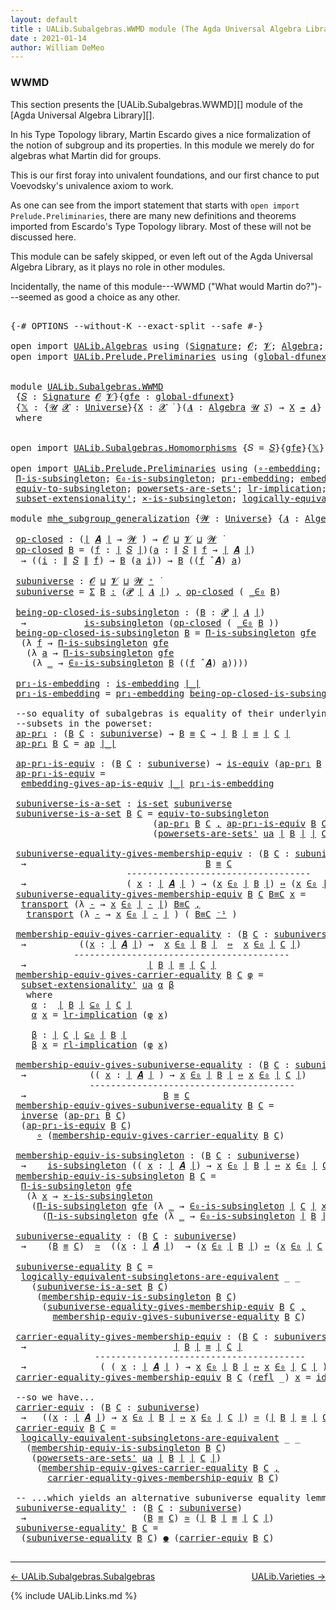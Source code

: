 ```yaml
---
layout: default
title : UALib.Subalgebras.WWMD module (The Agda Universal Algebra Library)
date : 2021-01-14
author: William DeMeo
---
```


### <a id="wwmd">WWMD</a>

This section presents the [UALib.Subalgebras.WWMD][] module of the [Agda Universal Algebra Library][].

In his Type Topology library, Martin Escardo gives a nice formalization of the notion of subgroup and its properties.  In this module we merely do for algebras what Martin did for groups.


This is our first foray into univalent foundations, and our first chance to put Voevodsky's univalence axiom to work.

As one can see from the import statement that starts with `open import Prelude.Preliminaries`, there are many new definitions and theorems imported from Escardo's Type Topology library.  Most of these will not be discussed here.

This module can be safely skipped, or even left out of the Agda Universal Algebra Library, as it plays no role in other modules.

Incidentally, the name of this module---WWMD ("What would Martin do?")---seemed as good a choice as any other.

<pre class="Agda">

<a id="1067" class="Symbol">{-#</a> <a id="1071" class="Keyword">OPTIONS</a> <a id="1079" class="Pragma">--without-K</a> <a id="1091" class="Pragma">--exact-split</a> <a id="1105" class="Pragma">--safe</a> <a id="1112" class="Symbol">#-}</a>

<a id="1117" class="Keyword">open</a> <a id="1122" class="Keyword">import</a> <a id="1129" href="UALib.Algebras.html" class="Module">UALib.Algebras</a> <a id="1144" class="Keyword">using</a> <a id="1150" class="Symbol">(</a><a id="1151" href="UALib.Algebras.Signatures.html#1452" class="Function">Signature</a><a id="1160" class="Symbol">;</a> <a id="1162" href="universes.html#613" class="Generalizable">𝓞</a><a id="1163" class="Symbol">;</a> <a id="1165" href="universes.html#617" class="Generalizable">𝓥</a><a id="1166" class="Symbol">;</a> <a id="1168" href="UALib.Algebras.Algebras.html#811" class="Function">Algebra</a><a id="1175" class="Symbol">;</a> <a id="1177" href="UALib.Algebras.Algebras.html#3925" class="Function Operator">_↠_</a><a id="1180" class="Symbol">)</a>
<a id="1182" class="Keyword">open</a> <a id="1187" class="Keyword">import</a> <a id="1194" href="UALib.Prelude.Preliminaries.html" class="Module">UALib.Prelude.Preliminaries</a> <a id="1222" class="Keyword">using</a> <a id="1228" class="Symbol">(</a><a id="1229" href="MGS-Subsingleton-Theorems.html#3468" class="Function">global-dfunext</a><a id="1243" class="Symbol">;</a> <a id="1245" href="universes.html#551" class="Postulate">Universe</a><a id="1253" class="Symbol">;</a> <a id="1255" href="universes.html#758" class="Function Operator">_̇</a><a id="1257" class="Symbol">)</a>


<a id="1261" class="Keyword">module</a> <a id="1268" href="UALib.Subalgebras.WWMD.html" class="Module">UALib.Subalgebras.WWMD</a>
 <a id="1292" class="Symbol">{</a><a id="1293" href="UALib.Subalgebras.WWMD.html#1293" class="Bound">𝑆</a> <a id="1295" class="Symbol">:</a> <a id="1297" href="UALib.Algebras.Signatures.html#1452" class="Function">Signature</a> <a id="1307" href="universes.html#613" class="Generalizable">𝓞</a> <a id="1309" href="universes.html#617" class="Generalizable">𝓥</a><a id="1310" class="Symbol">}{</a><a id="1312" href="UALib.Subalgebras.WWMD.html#1312" class="Bound">gfe</a> <a id="1316" class="Symbol">:</a> <a id="1318" href="MGS-Subsingleton-Theorems.html#3468" class="Function">global-dfunext</a><a id="1332" class="Symbol">}</a>
 <a id="1335" class="Symbol">{</a><a id="1336" href="UALib.Subalgebras.WWMD.html#1336" class="Bound">𝕏</a> <a id="1338" class="Symbol">:</a> <a id="1340" class="Symbol">{</a><a id="1341" href="UALib.Subalgebras.WWMD.html#1341" class="Bound">𝓤</a> <a id="1343" href="UALib.Subalgebras.WWMD.html#1343" class="Bound">𝓧</a> <a id="1345" class="Symbol">:</a> <a id="1347" href="universes.html#551" class="Postulate">Universe</a><a id="1355" class="Symbol">}{</a><a id="1357" href="UALib.Subalgebras.WWMD.html#1357" class="Bound">X</a> <a id="1359" class="Symbol">:</a> <a id="1361" href="UALib.Subalgebras.WWMD.html#1343" class="Bound">𝓧</a> <a id="1363" href="universes.html#758" class="Function Operator">̇</a> <a id="1365" class="Symbol">}(</a><a id="1367" href="UALib.Subalgebras.WWMD.html#1367" class="Bound">𝑨</a> <a id="1369" class="Symbol">:</a> <a id="1371" href="UALib.Algebras.Algebras.html#811" class="Function">Algebra</a> <a id="1379" href="UALib.Subalgebras.WWMD.html#1341" class="Bound">𝓤</a> <a id="1381" href="UALib.Subalgebras.WWMD.html#1293" class="Bound">𝑆</a><a id="1382" class="Symbol">)</a> <a id="1384" class="Symbol">→</a> <a id="1386" href="UALib.Subalgebras.WWMD.html#1357" class="Bound">X</a> <a id="1388" href="UALib.Algebras.Algebras.html#3925" class="Function Operator">↠</a> <a id="1390" href="UALib.Subalgebras.WWMD.html#1367" class="Bound">𝑨</a><a id="1391" class="Symbol">}</a>
 <a id="1394" class="Keyword">where</a>


<a id="1402" class="Keyword">open</a> <a id="1407" class="Keyword">import</a> <a id="1414" href="UALib.Subalgebras.Homomorphisms.html" class="Module">UALib.Subalgebras.Homomorphisms</a> <a id="1446" class="Symbol">{</a><a id="1447" class="Argument">𝑆</a> <a id="1449" class="Symbol">=</a> <a id="1451" href="UALib.Subalgebras.WWMD.html#1293" class="Bound">𝑆</a><a id="1452" class="Symbol">}{</a><a id="1454" href="UALib.Subalgebras.WWMD.html#1312" class="Bound">gfe</a><a id="1457" class="Symbol">}{</a><a id="1459" href="UALib.Subalgebras.WWMD.html#1336" class="Bound">𝕏</a><a id="1460" class="Symbol">}</a> <a id="1462" class="Keyword">public</a>

<a id="1470" class="Keyword">open</a> <a id="1475" class="Keyword">import</a> <a id="1482" href="UALib.Prelude.Preliminaries.html" class="Module">UALib.Prelude.Preliminaries</a> <a id="1510" class="Keyword">using</a> <a id="1516" class="Symbol">(</a><a id="1517" href="MGS-Embeddings.html#1742" class="Function">∘-embedding</a><a id="1528" class="Symbol">;</a> <a id="1530" href="MGS-Embeddings.html#1623" class="Function">id-is-embedding</a><a id="1545" class="Symbol">;</a> <a id="1547" href="MGS-Subsingleton-Theorems.html#2964" class="Function">Univalence</a><a id="1557" class="Symbol">;</a>
 <a id="1560" href="MGS-Subsingleton-Theorems.html#393" class="Function">Π-is-subsingleton</a><a id="1577" class="Symbol">;</a> <a id="1579" href="UALib.Prelude.Preliminaries.html#6412" class="Function">∈₀-is-subsingleton</a><a id="1597" class="Symbol">;</a> <a id="1599" href="MGS-Embeddings.html#1089" class="Function">pr₁-embedding</a><a id="1612" class="Symbol">;</a> <a id="1614" href="MGS-Embeddings.html#3808" class="Function">embedding-gives-ap-is-equiv</a><a id="1641" class="Symbol">;</a> <a id="1643" href="MGS-Equivalences.html#6164" class="Function Operator">_●_</a><a id="1646" class="Symbol">;</a> <a id="1648" href="MGS-Equivalences.html#5035" class="Function Operator">_≃_</a><a id="1651" class="Symbol">;</a>
 <a id="1654" href="MGS-Solved-Exercises.html#1652" class="Function">equiv-to-subsingleton</a><a id="1675" class="Symbol">;</a> <a id="1677" href="MGS-Powerset.html#4586" class="Function">powersets-are-sets&#39;</a><a id="1696" class="Symbol">;</a> <a id="1698" href="MGS-MLTT.html#7133" class="Function">lr-implication</a><a id="1712" class="Symbol">;</a> <a id="1714" href="MGS-MLTT.html#7214" class="Function">rl-implication</a><a id="1728" class="Symbol">;</a> <a id="1730" href="MGS-Equivalences.html#979" class="Function">inverse</a><a id="1737" class="Symbol">;</a>
 <a id="1740" href="MGS-Powerset.html#6079" class="Function">subset-extensionality&#39;</a><a id="1762" class="Symbol">;</a> <a id="1764" href="MGS-Solved-Exercises.html#6381" class="Function">×-is-subsingleton</a><a id="1781" class="Symbol">;</a> <a id="1783" href="MGS-Solved-Exercises.html#5136" class="Function">logically-equivalent-subsingletons-are-equivalent</a><a id="1832" class="Symbol">)</a>

<a id="1835" class="Keyword">module</a> <a id="mhe_subgroup_generalization"></a><a id="1842" href="UALib.Subalgebras.WWMD.html#1842" class="Module Operator">mhe_subgroup_generalization</a> <a id="1870" class="Symbol">{</a><a id="1871" href="UALib.Subalgebras.WWMD.html#1871" class="Bound">𝓦</a> <a id="1873" class="Symbol">:</a> <a id="1875" href="universes.html#551" class="Postulate">Universe</a><a id="1883" class="Symbol">}</a> <a id="1885" class="Symbol">{</a><a id="1886" href="UALib.Subalgebras.WWMD.html#1886" class="Bound">𝑨</a> <a id="1888" class="Symbol">:</a> <a id="1890" href="UALib.Algebras.Algebras.html#811" class="Function">Algebra</a> <a id="1898" href="UALib.Subalgebras.WWMD.html#1871" class="Bound">𝓦</a> <a id="1900" href="UALib.Subalgebras.WWMD.html#1293" class="Bound">𝑆</a><a id="1901" class="Symbol">}</a> <a id="1903" class="Symbol">(</a><a id="1904" href="UALib.Subalgebras.WWMD.html#1904" class="Bound">ua</a> <a id="1907" class="Symbol">:</a> <a id="1909" href="MGS-Subsingleton-Theorems.html#2964" class="Function">Univalence</a><a id="1919" class="Symbol">)</a> <a id="1921" class="Keyword">where</a>

 <a id="mhe_subgroup_generalization.op-closed"></a><a id="1929" href="UALib.Subalgebras.WWMD.html#1929" class="Function">op-closed</a> <a id="1939" class="Symbol">:</a> <a id="1941" class="Symbol">(</a><a id="1942" href="UALib.Prelude.Preliminaries.html#10371" class="Function Operator">∣</a> <a id="1944" href="UALib.Subalgebras.WWMD.html#1886" class="Bound">𝑨</a> <a id="1946" href="UALib.Prelude.Preliminaries.html#10371" class="Function Operator">∣</a> <a id="1948" class="Symbol">→</a> <a id="1950" href="UALib.Subalgebras.WWMD.html#1871" class="Bound">𝓦</a> <a id="1952" href="universes.html#758" class="Function Operator">̇</a><a id="1953" class="Symbol">)</a> <a id="1955" class="Symbol">→</a> <a id="1957" href="UALib.Subalgebras.WWMD.html#1307" class="Bound">𝓞</a> <a id="1959" href="Agda.Primitive.html#636" class="Function Operator">⊔</a> <a id="1961" href="UALib.Subalgebras.WWMD.html#1309" class="Bound">𝓥</a> <a id="1963" href="Agda.Primitive.html#636" class="Function Operator">⊔</a> <a id="1965" href="UALib.Subalgebras.WWMD.html#1871" class="Bound">𝓦</a> <a id="1967" href="universes.html#758" class="Function Operator">̇</a>
 <a id="1970" href="UALib.Subalgebras.WWMD.html#1929" class="Function">op-closed</a> <a id="1980" href="UALib.Subalgebras.WWMD.html#1980" class="Bound">B</a> <a id="1982" class="Symbol">=</a> <a id="1984" class="Symbol">(</a><a id="1985" href="UALib.Subalgebras.WWMD.html#1985" class="Bound">f</a> <a id="1987" class="Symbol">:</a> <a id="1989" href="UALib.Prelude.Preliminaries.html#10371" class="Function Operator">∣</a> <a id="1991" href="UALib.Subalgebras.WWMD.html#1293" class="Bound">𝑆</a> <a id="1993" href="UALib.Prelude.Preliminaries.html#10371" class="Function Operator">∣</a><a id="1994" class="Symbol">)(</a><a id="1996" href="UALib.Subalgebras.WWMD.html#1996" class="Bound">a</a> <a id="1998" class="Symbol">:</a> <a id="2000" href="UALib.Prelude.Preliminaries.html#10452" class="Function Operator">∥</a> <a id="2002" href="UALib.Subalgebras.WWMD.html#1293" class="Bound">𝑆</a> <a id="2004" href="UALib.Prelude.Preliminaries.html#10452" class="Function Operator">∥</a> <a id="2006" href="UALib.Subalgebras.WWMD.html#1985" class="Bound">f</a> <a id="2008" class="Symbol">→</a> <a id="2010" href="UALib.Prelude.Preliminaries.html#10371" class="Function Operator">∣</a> <a id="2012" href="UALib.Subalgebras.WWMD.html#1886" class="Bound">𝑨</a> <a id="2014" href="UALib.Prelude.Preliminaries.html#10371" class="Function Operator">∣</a><a id="2015" class="Symbol">)</a>
  <a id="2019" class="Symbol">→</a> <a id="2021" class="Symbol">((</a><a id="2023" href="UALib.Subalgebras.WWMD.html#2023" class="Bound">i</a> <a id="2025" class="Symbol">:</a> <a id="2027" href="UALib.Prelude.Preliminaries.html#10452" class="Function Operator">∥</a> <a id="2029" href="UALib.Subalgebras.WWMD.html#1293" class="Bound">𝑆</a> <a id="2031" href="UALib.Prelude.Preliminaries.html#10452" class="Function Operator">∥</a> <a id="2033" href="UALib.Subalgebras.WWMD.html#1985" class="Bound">f</a><a id="2034" class="Symbol">)</a> <a id="2036" class="Symbol">→</a> <a id="2038" href="UALib.Subalgebras.WWMD.html#1980" class="Bound">B</a> <a id="2040" class="Symbol">(</a><a id="2041" href="UALib.Subalgebras.WWMD.html#1996" class="Bound">a</a> <a id="2043" href="UALib.Subalgebras.WWMD.html#2023" class="Bound">i</a><a id="2044" class="Symbol">))</a> <a id="2047" class="Symbol">→</a> <a id="2049" href="UALib.Subalgebras.WWMD.html#1980" class="Bound">B</a> <a id="2051" class="Symbol">((</a><a id="2053" href="UALib.Subalgebras.WWMD.html#1985" class="Bound">f</a> <a id="2055" href="UALib.Algebras.Algebras.html#3426" class="Function Operator">̂</a> <a id="2057" href="UALib.Subalgebras.WWMD.html#1886" class="Bound">𝑨</a><a id="2058" class="Symbol">)</a> <a id="2060" href="UALib.Subalgebras.WWMD.html#1996" class="Bound">a</a><a id="2061" class="Symbol">)</a>

 <a id="mhe_subgroup_generalization.subuniverse"></a><a id="2065" href="UALib.Subalgebras.WWMD.html#2065" class="Function">subuniverse</a> <a id="2077" class="Symbol">:</a> <a id="2079" href="UALib.Subalgebras.WWMD.html#1307" class="Bound">𝓞</a> <a id="2081" href="Agda.Primitive.html#636" class="Function Operator">⊔</a> <a id="2083" href="UALib.Subalgebras.WWMD.html#1309" class="Bound">𝓥</a> <a id="2085" href="Agda.Primitive.html#636" class="Function Operator">⊔</a> <a id="2087" href="UALib.Subalgebras.WWMD.html#1871" class="Bound">𝓦</a> <a id="2089" href="universes.html#527" class="Function Operator">⁺</a> <a id="2091" href="universes.html#758" class="Function Operator">̇</a>
 <a id="2094" href="UALib.Subalgebras.WWMD.html#2065" class="Function">subuniverse</a> <a id="2106" class="Symbol">=</a> <a id="2108" href="MGS-MLTT.html#3074" class="Function">Σ</a> <a id="2110" href="UALib.Subalgebras.WWMD.html#2110" class="Bound">B</a> <a id="2112" href="MGS-MLTT.html#3074" class="Function">꞉</a> <a id="2114" class="Symbol">(</a><a id="2115" href="MGS-Powerset.html#4551" class="Function">𝓟</a> <a id="2117" href="UALib.Prelude.Preliminaries.html#10371" class="Function Operator">∣</a> <a id="2119" href="UALib.Subalgebras.WWMD.html#1886" class="Bound">𝑨</a> <a id="2121" href="UALib.Prelude.Preliminaries.html#10371" class="Function Operator">∣</a><a id="2122" class="Symbol">)</a> <a id="2124" href="MGS-MLTT.html#3074" class="Function">,</a> <a id="2126" href="UALib.Subalgebras.WWMD.html#1929" class="Function">op-closed</a> <a id="2136" class="Symbol">(</a> <a id="2138" href="UALib.Prelude.Preliminaries.html#6372" class="Function Operator">_∈₀</a> <a id="2142" href="UALib.Subalgebras.WWMD.html#2110" class="Bound">B</a><a id="2143" class="Symbol">)</a>

 <a id="mhe_subgroup_generalization.being-op-closed-is-subsingleton"></a><a id="2147" href="UALib.Subalgebras.WWMD.html#2147" class="Function">being-op-closed-is-subsingleton</a> <a id="2179" class="Symbol">:</a> <a id="2181" class="Symbol">(</a><a id="2182" href="UALib.Subalgebras.WWMD.html#2182" class="Bound">B</a> <a id="2184" class="Symbol">:</a> <a id="2186" href="MGS-Powerset.html#4551" class="Function">𝓟</a> <a id="2188" href="UALib.Prelude.Preliminaries.html#10371" class="Function Operator">∣</a> <a id="2190" href="UALib.Subalgebras.WWMD.html#1886" class="Bound">𝑨</a> <a id="2192" href="UALib.Prelude.Preliminaries.html#10371" class="Function Operator">∣</a><a id="2193" class="Symbol">)</a>
  <a id="2197" class="Symbol">→</a>           <a id="2209" href="MGS-Basic-UF.html#743" class="Function">is-subsingleton</a> <a id="2225" class="Symbol">(</a><a id="2226" href="UALib.Subalgebras.WWMD.html#1929" class="Function">op-closed</a> <a id="2236" class="Symbol">(</a> <a id="2238" href="UALib.Prelude.Preliminaries.html#6372" class="Function Operator">_∈₀</a> <a id="2242" href="UALib.Subalgebras.WWMD.html#2182" class="Bound">B</a> <a id="2244" class="Symbol">))</a>
 <a id="2248" href="UALib.Subalgebras.WWMD.html#2147" class="Function">being-op-closed-is-subsingleton</a> <a id="2280" href="UALib.Subalgebras.WWMD.html#2280" class="Bound">B</a> <a id="2282" class="Symbol">=</a> <a id="2284" href="MGS-Subsingleton-Theorems.html#393" class="Function">Π-is-subsingleton</a> <a id="2302" href="UALib.Subalgebras.WWMD.html#1312" class="Bound">gfe</a>
  <a id="2308" class="Symbol">(λ</a> <a id="2311" href="UALib.Subalgebras.WWMD.html#2311" class="Bound">f</a> <a id="2313" class="Symbol">→</a> <a id="2315" href="MGS-Subsingleton-Theorems.html#393" class="Function">Π-is-subsingleton</a> <a id="2333" href="UALib.Subalgebras.WWMD.html#1312" class="Bound">gfe</a>
   <a id="2340" class="Symbol">(λ</a> <a id="2343" href="UALib.Subalgebras.WWMD.html#2343" class="Bound">a</a> <a id="2345" class="Symbol">→</a> <a id="2347" href="MGS-Subsingleton-Theorems.html#393" class="Function">Π-is-subsingleton</a> <a id="2365" href="UALib.Subalgebras.WWMD.html#1312" class="Bound">gfe</a>
    <a id="2373" class="Symbol">(λ</a> <a id="2376" href="UALib.Subalgebras.WWMD.html#2376" class="Bound">_</a> <a id="2378" class="Symbol">→</a> <a id="2380" href="UALib.Prelude.Preliminaries.html#6412" class="Function">∈₀-is-subsingleton</a> <a id="2399" href="UALib.Subalgebras.WWMD.html#2280" class="Bound">B</a> <a id="2401" class="Symbol">((</a><a id="2403" href="UALib.Subalgebras.WWMD.html#2311" class="Bound">f</a> <a id="2405" href="UALib.Algebras.Algebras.html#3426" class="Function Operator">̂</a> <a id="2407" href="UALib.Subalgebras.WWMD.html#1886" class="Bound">𝑨</a><a id="2408" class="Symbol">)</a> <a id="2410" href="UALib.Subalgebras.WWMD.html#2343" class="Bound">a</a><a id="2411" class="Symbol">))))</a>

 <a id="mhe_subgroup_generalization.pr₁-is-embedding"></a><a id="2418" href="UALib.Subalgebras.WWMD.html#2418" class="Function">pr₁-is-embedding</a> <a id="2435" class="Symbol">:</a> <a id="2437" href="MGS-Embeddings.html#384" class="Function">is-embedding</a> <a id="2450" href="UALib.Prelude.Preliminaries.html#10371" class="Function Operator">∣_∣</a>
 <a id="2455" href="UALib.Subalgebras.WWMD.html#2418" class="Function">pr₁-is-embedding</a> <a id="2472" class="Symbol">=</a> <a id="2474" href="MGS-Embeddings.html#1089" class="Function">pr₁-embedding</a> <a id="2488" href="UALib.Subalgebras.WWMD.html#2147" class="Function">being-op-closed-is-subsingleton</a>

 <a id="2522" class="Comment">--so equality of subalgebras is equality of their underlying</a>
 <a id="2584" class="Comment">--subsets in the powerset:</a>
 <a id="mhe_subgroup_generalization.ap-pr₁"></a><a id="2612" href="UALib.Subalgebras.WWMD.html#2612" class="Function">ap-pr₁</a> <a id="2619" class="Symbol">:</a> <a id="2621" class="Symbol">(</a><a id="2622" href="UALib.Subalgebras.WWMD.html#2622" class="Bound">B</a> <a id="2624" href="UALib.Subalgebras.WWMD.html#2624" class="Bound">C</a> <a id="2626" class="Symbol">:</a> <a id="2628" href="UALib.Subalgebras.WWMD.html#2065" class="Function">subuniverse</a><a id="2639" class="Symbol">)</a> <a id="2641" class="Symbol">→</a> <a id="2643" href="UALib.Subalgebras.WWMD.html#2622" class="Bound">B</a> <a id="2645" href="MGS-MLTT.html#4207" class="Datatype Operator">≡</a> <a id="2647" href="UALib.Subalgebras.WWMD.html#2624" class="Bound">C</a> <a id="2649" class="Symbol">→</a> <a id="2651" href="UALib.Prelude.Preliminaries.html#10371" class="Function Operator">∣</a> <a id="2653" href="UALib.Subalgebras.WWMD.html#2622" class="Bound">B</a> <a id="2655" href="UALib.Prelude.Preliminaries.html#10371" class="Function Operator">∣</a> <a id="2657" href="MGS-MLTT.html#4207" class="Datatype Operator">≡</a> <a id="2659" href="UALib.Prelude.Preliminaries.html#10371" class="Function Operator">∣</a> <a id="2661" href="UALib.Subalgebras.WWMD.html#2624" class="Bound">C</a> <a id="2663" href="UALib.Prelude.Preliminaries.html#10371" class="Function Operator">∣</a>
 <a id="2666" href="UALib.Subalgebras.WWMD.html#2612" class="Function">ap-pr₁</a> <a id="2673" href="UALib.Subalgebras.WWMD.html#2673" class="Bound">B</a> <a id="2675" href="UALib.Subalgebras.WWMD.html#2675" class="Bound">C</a> <a id="2677" class="Symbol">=</a> <a id="2679" href="MGS-MLTT.html#6613" class="Function">ap</a> <a id="2682" href="UALib.Prelude.Preliminaries.html#10371" class="Function Operator">∣_∣</a>

 <a id="mhe_subgroup_generalization.ap-pr₁-is-equiv"></a><a id="2688" href="UALib.Subalgebras.WWMD.html#2688" class="Function">ap-pr₁-is-equiv</a> <a id="2704" class="Symbol">:</a> <a id="2706" class="Symbol">(</a><a id="2707" href="UALib.Subalgebras.WWMD.html#2707" class="Bound">B</a> <a id="2709" href="UALib.Subalgebras.WWMD.html#2709" class="Bound">C</a> <a id="2711" class="Symbol">:</a> <a id="2713" href="UALib.Subalgebras.WWMD.html#2065" class="Function">subuniverse</a><a id="2724" class="Symbol">)</a> <a id="2726" class="Symbol">→</a> <a id="2728" href="MGS-Equivalences.html#868" class="Function">is-equiv</a> <a id="2737" class="Symbol">(</a><a id="2738" href="UALib.Subalgebras.WWMD.html#2612" class="Function">ap-pr₁</a> <a id="2745" href="UALib.Subalgebras.WWMD.html#2707" class="Bound">B</a> <a id="2747" href="UALib.Subalgebras.WWMD.html#2709" class="Bound">C</a><a id="2748" class="Symbol">)</a>
 <a id="2751" href="UALib.Subalgebras.WWMD.html#2688" class="Function">ap-pr₁-is-equiv</a> <a id="2767" class="Symbol">=</a>
  <a id="2771" href="MGS-Embeddings.html#3808" class="Function">embedding-gives-ap-is-equiv</a> <a id="2799" href="UALib.Prelude.Preliminaries.html#10371" class="Function Operator">∣_∣</a> <a id="2803" href="UALib.Subalgebras.WWMD.html#2418" class="Function">pr₁-is-embedding</a>

 <a id="mhe_subgroup_generalization.subuniverse-is-a-set"></a><a id="2822" href="UALib.Subalgebras.WWMD.html#2822" class="Function">subuniverse-is-a-set</a> <a id="2843" class="Symbol">:</a> <a id="2845" href="MGS-Basic-UF.html#1929" class="Function">is-set</a> <a id="2852" href="UALib.Subalgebras.WWMD.html#2065" class="Function">subuniverse</a>
 <a id="2865" href="UALib.Subalgebras.WWMD.html#2822" class="Function">subuniverse-is-a-set</a> <a id="2886" href="UALib.Subalgebras.WWMD.html#2886" class="Bound">B</a> <a id="2888" href="UALib.Subalgebras.WWMD.html#2888" class="Bound">C</a> <a id="2890" class="Symbol">=</a> <a id="2892" href="MGS-Solved-Exercises.html#1652" class="Function">equiv-to-subsingleton</a>
                           <a id="2941" class="Symbol">(</a><a id="2942" href="UALib.Subalgebras.WWMD.html#2612" class="Function">ap-pr₁</a> <a id="2949" href="UALib.Subalgebras.WWMD.html#2886" class="Bound">B</a> <a id="2951" href="UALib.Subalgebras.WWMD.html#2888" class="Bound">C</a> <a id="2953" href="MGS-MLTT.html#2929" class="InductiveConstructor Operator">,</a> <a id="2955" href="UALib.Subalgebras.WWMD.html#2688" class="Function">ap-pr₁-is-equiv</a> <a id="2971" href="UALib.Subalgebras.WWMD.html#2886" class="Bound">B</a> <a id="2973" href="UALib.Subalgebras.WWMD.html#2888" class="Bound">C</a><a id="2974" class="Symbol">)</a>
                           <a id="3003" class="Symbol">(</a><a id="3004" href="MGS-Powerset.html#4586" class="Function">powersets-are-sets&#39;</a> <a id="3024" href="UALib.Subalgebras.WWMD.html#1904" class="Bound">ua</a> <a id="3027" href="UALib.Prelude.Preliminaries.html#10371" class="Function Operator">∣</a> <a id="3029" href="UALib.Subalgebras.WWMD.html#2886" class="Bound">B</a> <a id="3031" href="UALib.Prelude.Preliminaries.html#10371" class="Function Operator">∣</a> <a id="3033" href="UALib.Prelude.Preliminaries.html#10371" class="Function Operator">∣</a> <a id="3035" href="UALib.Subalgebras.WWMD.html#2888" class="Bound">C</a> <a id="3037" href="UALib.Prelude.Preliminaries.html#10371" class="Function Operator">∣</a><a id="3038" class="Symbol">)</a>

 <a id="mhe_subgroup_generalization.subuniverse-equality-gives-membership-equiv"></a><a id="3042" href="UALib.Subalgebras.WWMD.html#3042" class="Function">subuniverse-equality-gives-membership-equiv</a> <a id="3086" class="Symbol">:</a> <a id="3088" class="Symbol">(</a><a id="3089" href="UALib.Subalgebras.WWMD.html#3089" class="Bound">B</a> <a id="3091" href="UALib.Subalgebras.WWMD.html#3091" class="Bound">C</a> <a id="3093" class="Symbol">:</a> <a id="3095" href="UALib.Subalgebras.WWMD.html#2065" class="Function">subuniverse</a><a id="3106" class="Symbol">)</a>
  <a id="3110" class="Symbol">→</a>                                  <a id="3145" href="UALib.Subalgebras.WWMD.html#3089" class="Bound">B</a> <a id="3147" href="MGS-MLTT.html#4207" class="Datatype Operator">≡</a> <a id="3149" href="UALib.Subalgebras.WWMD.html#3091" class="Bound">C</a>
                      <a id="3173" class="Comment">-----------------------------------</a>
  <a id="3211" class="Symbol">→</a>                   <a id="3231" class="Symbol">(</a> <a id="3233" href="UALib.Subalgebras.WWMD.html#3233" class="Bound">x</a> <a id="3235" class="Symbol">:</a> <a id="3237" href="UALib.Prelude.Preliminaries.html#10371" class="Function Operator">∣</a> <a id="3239" href="UALib.Subalgebras.WWMD.html#1886" class="Bound">𝑨</a> <a id="3241" href="UALib.Prelude.Preliminaries.html#10371" class="Function Operator">∣</a> <a id="3243" class="Symbol">)</a> <a id="3245" class="Symbol">→</a> <a id="3247" class="Symbol">(</a><a id="3248" href="UALib.Subalgebras.WWMD.html#3233" class="Bound">x</a> <a id="3250" href="UALib.Prelude.Preliminaries.html#6372" class="Function Operator">∈₀</a> <a id="3253" href="UALib.Prelude.Preliminaries.html#10371" class="Function Operator">∣</a> <a id="3255" href="UALib.Subalgebras.WWMD.html#3089" class="Bound">B</a> <a id="3257" href="UALib.Prelude.Preliminaries.html#10371" class="Function Operator">∣</a><a id="3258" class="Symbol">)</a> <a id="3260" href="MGS-MLTT.html#7080" class="Function Operator">⇔</a> <a id="3262" class="Symbol">(</a><a id="3263" href="UALib.Subalgebras.WWMD.html#3233" class="Bound">x</a> <a id="3265" href="UALib.Prelude.Preliminaries.html#6372" class="Function Operator">∈₀</a> <a id="3268" href="UALib.Prelude.Preliminaries.html#10371" class="Function Operator">∣</a> <a id="3270" href="UALib.Subalgebras.WWMD.html#3091" class="Bound">C</a> <a id="3272" href="UALib.Prelude.Preliminaries.html#10371" class="Function Operator">∣</a><a id="3273" class="Symbol">)</a>
 <a id="3276" href="UALib.Subalgebras.WWMD.html#3042" class="Function">subuniverse-equality-gives-membership-equiv</a> <a id="3320" href="UALib.Subalgebras.WWMD.html#3320" class="Bound">B</a> <a id="3322" href="UALib.Subalgebras.WWMD.html#3322" class="Bound">C</a> <a id="3324" href="UALib.Subalgebras.WWMD.html#3324" class="Bound">B≡C</a> <a id="3328" href="UALib.Subalgebras.WWMD.html#3328" class="Bound">x</a> <a id="3330" class="Symbol">=</a>
  <a id="3334" href="MGS-MLTT.html#4946" class="Function">transport</a> <a id="3344" class="Symbol">(λ</a> <a id="3347" href="UALib.Subalgebras.WWMD.html#3347" class="Bound">-</a> <a id="3349" class="Symbol">→</a> <a id="3351" href="UALib.Subalgebras.WWMD.html#3328" class="Bound">x</a> <a id="3353" href="UALib.Prelude.Preliminaries.html#6372" class="Function Operator">∈₀</a> <a id="3356" href="UALib.Prelude.Preliminaries.html#10371" class="Function Operator">∣</a> <a id="3358" href="UALib.Subalgebras.WWMD.html#3347" class="Bound">-</a> <a id="3360" href="UALib.Prelude.Preliminaries.html#10371" class="Function Operator">∣</a><a id="3361" class="Symbol">)</a> <a id="3363" href="UALib.Subalgebras.WWMD.html#3324" class="Bound">B≡C</a> <a id="3367" href="MGS-MLTT.html#2929" class="InductiveConstructor Operator">,</a>
   <a id="3372" href="MGS-MLTT.html#4946" class="Function">transport</a> <a id="3382" class="Symbol">(λ</a> <a id="3385" href="UALib.Subalgebras.WWMD.html#3385" class="Bound">-</a> <a id="3387" class="Symbol">→</a> <a id="3389" href="UALib.Subalgebras.WWMD.html#3328" class="Bound">x</a> <a id="3391" href="UALib.Prelude.Preliminaries.html#6372" class="Function Operator">∈₀</a> <a id="3394" href="UALib.Prelude.Preliminaries.html#10371" class="Function Operator">∣</a> <a id="3396" href="UALib.Subalgebras.WWMD.html#3385" class="Bound">-</a> <a id="3398" href="UALib.Prelude.Preliminaries.html#10371" class="Function Operator">∣</a> <a id="3400" class="Symbol">)</a> <a id="3402" class="Symbol">(</a> <a id="3404" href="UALib.Subalgebras.WWMD.html#3324" class="Bound">B≡C</a> <a id="3408" href="MGS-MLTT.html#6125" class="Function Operator">⁻¹</a> <a id="3411" class="Symbol">)</a>

 <a id="mhe_subgroup_generalization.membership-equiv-gives-carrier-equality"></a><a id="3415" href="UALib.Subalgebras.WWMD.html#3415" class="Function">membership-equiv-gives-carrier-equality</a> <a id="3455" class="Symbol">:</a> <a id="3457" class="Symbol">(</a><a id="3458" href="UALib.Subalgebras.WWMD.html#3458" class="Bound">B</a> <a id="3460" href="UALib.Subalgebras.WWMD.html#3460" class="Bound">C</a> <a id="3462" class="Symbol">:</a> <a id="3464" href="UALib.Subalgebras.WWMD.html#2065" class="Function">subuniverse</a><a id="3475" class="Symbol">)</a>
  <a id="3479" class="Symbol">→</a>          <a id="3490" class="Symbol">((</a><a id="3492" href="UALib.Subalgebras.WWMD.html#3492" class="Bound">x</a> <a id="3494" class="Symbol">:</a> <a id="3496" href="UALib.Prelude.Preliminaries.html#10371" class="Function Operator">∣</a> <a id="3498" href="UALib.Subalgebras.WWMD.html#1886" class="Bound">𝑨</a> <a id="3500" href="UALib.Prelude.Preliminaries.html#10371" class="Function Operator">∣</a><a id="3501" class="Symbol">)</a> <a id="3503" class="Symbol">→</a>  <a id="3506" href="UALib.Subalgebras.WWMD.html#3492" class="Bound">x</a> <a id="3508" href="UALib.Prelude.Preliminaries.html#6372" class="Function Operator">∈₀</a> <a id="3511" href="UALib.Prelude.Preliminaries.html#10371" class="Function Operator">∣</a> <a id="3513" href="UALib.Subalgebras.WWMD.html#3458" class="Bound">B</a> <a id="3515" href="UALib.Prelude.Preliminaries.html#10371" class="Function Operator">∣</a>  <a id="3518" href="MGS-MLTT.html#7080" class="Function Operator">⇔</a>  <a id="3521" href="UALib.Subalgebras.WWMD.html#3492" class="Bound">x</a> <a id="3523" href="UALib.Prelude.Preliminaries.html#6372" class="Function Operator">∈₀</a> <a id="3526" href="UALib.Prelude.Preliminaries.html#10371" class="Function Operator">∣</a> <a id="3528" href="UALib.Subalgebras.WWMD.html#3460" class="Bound">C</a> <a id="3530" href="UALib.Prelude.Preliminaries.html#10371" class="Function Operator">∣</a><a id="3531" class="Symbol">)</a>
            <a id="3545" class="Comment">-----------------------------------------</a>
  <a id="3589" class="Symbol">→</a>                       <a id="3613" href="UALib.Prelude.Preliminaries.html#10371" class="Function Operator">∣</a> <a id="3615" href="UALib.Subalgebras.WWMD.html#3458" class="Bound">B</a> <a id="3617" href="UALib.Prelude.Preliminaries.html#10371" class="Function Operator">∣</a> <a id="3619" href="MGS-MLTT.html#4207" class="Datatype Operator">≡</a> <a id="3621" href="UALib.Prelude.Preliminaries.html#10371" class="Function Operator">∣</a> <a id="3623" href="UALib.Subalgebras.WWMD.html#3460" class="Bound">C</a> <a id="3625" href="UALib.Prelude.Preliminaries.html#10371" class="Function Operator">∣</a>
 <a id="3628" href="UALib.Subalgebras.WWMD.html#3415" class="Function">membership-equiv-gives-carrier-equality</a> <a id="3668" href="UALib.Subalgebras.WWMD.html#3668" class="Bound">B</a> <a id="3670" href="UALib.Subalgebras.WWMD.html#3670" class="Bound">C</a> <a id="3672" href="UALib.Subalgebras.WWMD.html#3672" class="Bound">φ</a> <a id="3674" class="Symbol">=</a>
  <a id="3678" href="MGS-Powerset.html#6079" class="Function">subset-extensionality&#39;</a> <a id="3701" href="UALib.Subalgebras.WWMD.html#1904" class="Bound">ua</a> <a id="3704" href="UALib.Subalgebras.WWMD.html#3721" class="Function">α</a> <a id="3706" href="UALib.Subalgebras.WWMD.html#3777" class="Function">β</a>
   <a id="3711" class="Keyword">where</a>
    <a id="3721" href="UALib.Subalgebras.WWMD.html#3721" class="Function">α</a> <a id="3723" class="Symbol">:</a>  <a id="3726" href="UALib.Prelude.Preliminaries.html#10371" class="Function Operator">∣</a> <a id="3728" href="UALib.Subalgebras.WWMD.html#3668" class="Bound">B</a> <a id="3730" href="UALib.Prelude.Preliminaries.html#10371" class="Function Operator">∣</a> <a id="3732" href="UALib.Prelude.Preliminaries.html#6385" class="Function Operator">⊆₀</a> <a id="3735" href="UALib.Prelude.Preliminaries.html#10371" class="Function Operator">∣</a> <a id="3737" href="UALib.Subalgebras.WWMD.html#3670" class="Bound">C</a> <a id="3739" href="UALib.Prelude.Preliminaries.html#10371" class="Function Operator">∣</a>
    <a id="3745" href="UALib.Subalgebras.WWMD.html#3721" class="Function">α</a> <a id="3747" href="UALib.Subalgebras.WWMD.html#3747" class="Bound">x</a> <a id="3749" class="Symbol">=</a> <a id="3751" href="MGS-MLTT.html#7133" class="Function">lr-implication</a> <a id="3766" class="Symbol">(</a><a id="3767" href="UALib.Subalgebras.WWMD.html#3672" class="Bound">φ</a> <a id="3769" href="UALib.Subalgebras.WWMD.html#3747" class="Bound">x</a><a id="3770" class="Symbol">)</a>

    <a id="3777" href="UALib.Subalgebras.WWMD.html#3777" class="Function">β</a> <a id="3779" class="Symbol">:</a> <a id="3781" href="UALib.Prelude.Preliminaries.html#10371" class="Function Operator">∣</a> <a id="3783" href="UALib.Subalgebras.WWMD.html#3670" class="Bound">C</a> <a id="3785" href="UALib.Prelude.Preliminaries.html#10371" class="Function Operator">∣</a> <a id="3787" href="UALib.Prelude.Preliminaries.html#6385" class="Function Operator">⊆₀</a> <a id="3790" href="UALib.Prelude.Preliminaries.html#10371" class="Function Operator">∣</a> <a id="3792" href="UALib.Subalgebras.WWMD.html#3668" class="Bound">B</a> <a id="3794" href="UALib.Prelude.Preliminaries.html#10371" class="Function Operator">∣</a>
    <a id="3800" href="UALib.Subalgebras.WWMD.html#3777" class="Function">β</a> <a id="3802" href="UALib.Subalgebras.WWMD.html#3802" class="Bound">x</a> <a id="3804" class="Symbol">=</a> <a id="3806" href="MGS-MLTT.html#7214" class="Function">rl-implication</a> <a id="3821" class="Symbol">(</a><a id="3822" href="UALib.Subalgebras.WWMD.html#3672" class="Bound">φ</a> <a id="3824" href="UALib.Subalgebras.WWMD.html#3802" class="Bound">x</a><a id="3825" class="Symbol">)</a>

 <a id="mhe_subgroup_generalization.membership-equiv-gives-subuniverse-equality"></a><a id="3829" href="UALib.Subalgebras.WWMD.html#3829" class="Function">membership-equiv-gives-subuniverse-equality</a> <a id="3873" class="Symbol">:</a> <a id="3875" class="Symbol">(</a><a id="3876" href="UALib.Subalgebras.WWMD.html#3876" class="Bound">B</a> <a id="3878" href="UALib.Subalgebras.WWMD.html#3878" class="Bound">C</a> <a id="3880" class="Symbol">:</a> <a id="3882" href="UALib.Subalgebras.WWMD.html#2065" class="Function">subuniverse</a><a id="3893" class="Symbol">)</a>
  <a id="3897" class="Symbol">→</a>            <a id="3910" class="Symbol">((</a> <a id="3913" href="UALib.Subalgebras.WWMD.html#3913" class="Bound">x</a> <a id="3915" class="Symbol">:</a> <a id="3917" href="UALib.Prelude.Preliminaries.html#10371" class="Function Operator">∣</a> <a id="3919" href="UALib.Subalgebras.WWMD.html#1886" class="Bound">𝑨</a> <a id="3921" href="UALib.Prelude.Preliminaries.html#10371" class="Function Operator">∣</a> <a id="3923" class="Symbol">)</a> <a id="3925" class="Symbol">→</a> <a id="3927" href="UALib.Subalgebras.WWMD.html#3913" class="Bound">x</a> <a id="3929" href="UALib.Prelude.Preliminaries.html#6372" class="Function Operator">∈₀</a> <a id="3932" href="UALib.Prelude.Preliminaries.html#10371" class="Function Operator">∣</a> <a id="3934" href="UALib.Subalgebras.WWMD.html#3876" class="Bound">B</a> <a id="3936" href="UALib.Prelude.Preliminaries.html#10371" class="Function Operator">∣</a> <a id="3938" href="MGS-MLTT.html#7080" class="Function Operator">⇔</a> <a id="3940" href="UALib.Subalgebras.WWMD.html#3913" class="Bound">x</a> <a id="3942" href="UALib.Prelude.Preliminaries.html#6372" class="Function Operator">∈₀</a> <a id="3945" href="UALib.Prelude.Preliminaries.html#10371" class="Function Operator">∣</a> <a id="3947" href="UALib.Subalgebras.WWMD.html#3878" class="Bound">C</a> <a id="3949" href="UALib.Prelude.Preliminaries.html#10371" class="Function Operator">∣</a><a id="3950" class="Symbol">)</a>
               <a id="3967" class="Comment">---------------------------------------</a>
  <a id="4009" class="Symbol">→</a>                          <a id="4036" href="UALib.Subalgebras.WWMD.html#3876" class="Bound">B</a> <a id="4038" href="MGS-MLTT.html#4207" class="Datatype Operator">≡</a> <a id="4040" href="UALib.Subalgebras.WWMD.html#3878" class="Bound">C</a>
 <a id="4043" href="UALib.Subalgebras.WWMD.html#3829" class="Function">membership-equiv-gives-subuniverse-equality</a> <a id="4087" href="UALib.Subalgebras.WWMD.html#4087" class="Bound">B</a> <a id="4089" href="UALib.Subalgebras.WWMD.html#4089" class="Bound">C</a> <a id="4091" class="Symbol">=</a>
  <a id="4095" href="MGS-Equivalences.html#979" class="Function">inverse</a> <a id="4103" class="Symbol">(</a><a id="4104" href="UALib.Subalgebras.WWMD.html#2612" class="Function">ap-pr₁</a> <a id="4111" href="UALib.Subalgebras.WWMD.html#4087" class="Bound">B</a> <a id="4113" href="UALib.Subalgebras.WWMD.html#4089" class="Bound">C</a><a id="4114" class="Symbol">)</a>
  <a id="4118" class="Symbol">(</a><a id="4119" href="UALib.Subalgebras.WWMD.html#2688" class="Function">ap-pr₁-is-equiv</a> <a id="4135" href="UALib.Subalgebras.WWMD.html#4087" class="Bound">B</a> <a id="4137" href="UALib.Subalgebras.WWMD.html#4089" class="Bound">C</a><a id="4138" class="Symbol">)</a>
     <a id="4145" href="MGS-MLTT.html#3813" class="Function Operator">∘</a> <a id="4147" class="Symbol">(</a><a id="4148" href="UALib.Subalgebras.WWMD.html#3415" class="Function">membership-equiv-gives-carrier-equality</a> <a id="4188" href="UALib.Subalgebras.WWMD.html#4087" class="Bound">B</a> <a id="4190" href="UALib.Subalgebras.WWMD.html#4089" class="Bound">C</a><a id="4191" class="Symbol">)</a>

 <a id="mhe_subgroup_generalization.membership-equiv-is-subsingleton"></a><a id="4195" href="UALib.Subalgebras.WWMD.html#4195" class="Function">membership-equiv-is-subsingleton</a> <a id="4228" class="Symbol">:</a> <a id="4230" class="Symbol">(</a><a id="4231" href="UALib.Subalgebras.WWMD.html#4231" class="Bound">B</a> <a id="4233" href="UALib.Subalgebras.WWMD.html#4233" class="Bound">C</a> <a id="4235" class="Symbol">:</a> <a id="4237" href="UALib.Subalgebras.WWMD.html#2065" class="Function">subuniverse</a><a id="4248" class="Symbol">)</a>
  <a id="4252" class="Symbol">→</a>    <a id="4257" href="MGS-Basic-UF.html#743" class="Function">is-subsingleton</a> <a id="4273" class="Symbol">((</a> <a id="4276" href="UALib.Subalgebras.WWMD.html#4276" class="Bound">x</a> <a id="4278" class="Symbol">:</a> <a id="4280" href="UALib.Prelude.Preliminaries.html#10371" class="Function Operator">∣</a> <a id="4282" href="UALib.Subalgebras.WWMD.html#1886" class="Bound">𝑨</a> <a id="4284" href="UALib.Prelude.Preliminaries.html#10371" class="Function Operator">∣</a><a id="4285" class="Symbol">)</a> <a id="4287" class="Symbol">→</a> <a id="4289" href="UALib.Subalgebras.WWMD.html#4276" class="Bound">x</a> <a id="4291" href="UALib.Prelude.Preliminaries.html#6372" class="Function Operator">∈₀</a> <a id="4294" href="UALib.Prelude.Preliminaries.html#10371" class="Function Operator">∣</a> <a id="4296" href="UALib.Subalgebras.WWMD.html#4231" class="Bound">B</a> <a id="4298" href="UALib.Prelude.Preliminaries.html#10371" class="Function Operator">∣</a> <a id="4300" href="MGS-MLTT.html#7080" class="Function Operator">⇔</a> <a id="4302" href="UALib.Subalgebras.WWMD.html#4276" class="Bound">x</a> <a id="4304" href="UALib.Prelude.Preliminaries.html#6372" class="Function Operator">∈₀</a> <a id="4307" href="UALib.Prelude.Preliminaries.html#10371" class="Function Operator">∣</a> <a id="4309" href="UALib.Subalgebras.WWMD.html#4233" class="Bound">C</a> <a id="4311" href="UALib.Prelude.Preliminaries.html#10371" class="Function Operator">∣</a><a id="4312" class="Symbol">)</a>
 <a id="4315" href="UALib.Subalgebras.WWMD.html#4195" class="Function">membership-equiv-is-subsingleton</a> <a id="4348" href="UALib.Subalgebras.WWMD.html#4348" class="Bound">B</a> <a id="4350" href="UALib.Subalgebras.WWMD.html#4350" class="Bound">C</a> <a id="4352" class="Symbol">=</a>
  <a id="4356" href="MGS-Subsingleton-Theorems.html#393" class="Function">Π-is-subsingleton</a> <a id="4374" href="UALib.Subalgebras.WWMD.html#1312" class="Bound">gfe</a>
   <a id="4381" class="Symbol">(λ</a> <a id="4384" href="UALib.Subalgebras.WWMD.html#4384" class="Bound">x</a> <a id="4386" class="Symbol">→</a> <a id="4388" href="MGS-Solved-Exercises.html#6381" class="Function">×-is-subsingleton</a>
    <a id="4410" class="Symbol">(</a><a id="4411" href="MGS-Subsingleton-Theorems.html#393" class="Function">Π-is-subsingleton</a> <a id="4429" href="UALib.Subalgebras.WWMD.html#1312" class="Bound">gfe</a> <a id="4433" class="Symbol">(λ</a> <a id="4436" href="UALib.Subalgebras.WWMD.html#4436" class="Bound">_</a> <a id="4438" class="Symbol">→</a> <a id="4440" href="UALib.Prelude.Preliminaries.html#6412" class="Function">∈₀-is-subsingleton</a> <a id="4459" href="UALib.Prelude.Preliminaries.html#10371" class="Function Operator">∣</a> <a id="4461" href="UALib.Subalgebras.WWMD.html#4350" class="Bound">C</a> <a id="4463" href="UALib.Prelude.Preliminaries.html#10371" class="Function Operator">∣</a> <a id="4465" href="UALib.Subalgebras.WWMD.html#4384" class="Bound">x</a> <a id="4467" class="Symbol">))</a>
      <a id="4476" class="Symbol">(</a><a id="4477" href="MGS-Subsingleton-Theorems.html#393" class="Function">Π-is-subsingleton</a> <a id="4495" href="UALib.Subalgebras.WWMD.html#1312" class="Bound">gfe</a> <a id="4499" class="Symbol">(λ</a> <a id="4502" href="UALib.Subalgebras.WWMD.html#4502" class="Bound">_</a> <a id="4504" class="Symbol">→</a> <a id="4506" href="UALib.Prelude.Preliminaries.html#6412" class="Function">∈₀-is-subsingleton</a> <a id="4525" href="UALib.Prelude.Preliminaries.html#10371" class="Function Operator">∣</a> <a id="4527" href="UALib.Subalgebras.WWMD.html#4348" class="Bound">B</a> <a id="4529" href="UALib.Prelude.Preliminaries.html#10371" class="Function Operator">∣</a> <a id="4531" href="UALib.Subalgebras.WWMD.html#4384" class="Bound">x</a> <a id="4533" class="Symbol">)))</a>

 <a id="mhe_subgroup_generalization.subuniverse-equality"></a><a id="4539" href="UALib.Subalgebras.WWMD.html#4539" class="Function">subuniverse-equality</a> <a id="4560" class="Symbol">:</a> <a id="4562" class="Symbol">(</a><a id="4563" href="UALib.Subalgebras.WWMD.html#4563" class="Bound">B</a> <a id="4565" href="UALib.Subalgebras.WWMD.html#4565" class="Bound">C</a> <a id="4567" class="Symbol">:</a> <a id="4569" href="UALib.Subalgebras.WWMD.html#2065" class="Function">subuniverse</a><a id="4580" class="Symbol">)</a>
  <a id="4584" class="Symbol">→</a>    <a id="4589" class="Symbol">(</a><a id="4590" href="UALib.Subalgebras.WWMD.html#4563" class="Bound">B</a> <a id="4592" href="MGS-MLTT.html#4207" class="Datatype Operator">≡</a> <a id="4594" href="UALib.Subalgebras.WWMD.html#4565" class="Bound">C</a><a id="4595" class="Symbol">)</a>  <a id="4598" href="MGS-Equivalences.html#5035" class="Function Operator">≃</a>  <a id="4601" class="Symbol">((</a><a id="4603" href="UALib.Subalgebras.WWMD.html#4603" class="Bound">x</a> <a id="4605" class="Symbol">:</a> <a id="4607" href="UALib.Prelude.Preliminaries.html#10371" class="Function Operator">∣</a> <a id="4609" href="UALib.Subalgebras.WWMD.html#1886" class="Bound">𝑨</a> <a id="4611" href="UALib.Prelude.Preliminaries.html#10371" class="Function Operator">∣</a><a id="4612" class="Symbol">)</a>  <a id="4615" class="Symbol">→</a> <a id="4617" class="Symbol">(</a><a id="4618" href="UALib.Subalgebras.WWMD.html#4603" class="Bound">x</a> <a id="4620" href="UALib.Prelude.Preliminaries.html#6372" class="Function Operator">∈₀</a> <a id="4623" href="UALib.Prelude.Preliminaries.html#10371" class="Function Operator">∣</a> <a id="4625" href="UALib.Subalgebras.WWMD.html#4563" class="Bound">B</a> <a id="4627" href="UALib.Prelude.Preliminaries.html#10371" class="Function Operator">∣</a><a id="4628" class="Symbol">)</a> <a id="4630" href="MGS-MLTT.html#7080" class="Function Operator">⇔</a> <a id="4632" class="Symbol">(</a><a id="4633" href="UALib.Subalgebras.WWMD.html#4603" class="Bound">x</a> <a id="4635" href="UALib.Prelude.Preliminaries.html#6372" class="Function Operator">∈₀</a> <a id="4638" href="UALib.Prelude.Preliminaries.html#10371" class="Function Operator">∣</a> <a id="4640" href="UALib.Subalgebras.WWMD.html#4565" class="Bound">C</a> <a id="4642" href="UALib.Prelude.Preliminaries.html#10371" class="Function Operator">∣</a><a id="4643" class="Symbol">))</a>

 <a id="4648" href="UALib.Subalgebras.WWMD.html#4539" class="Function">subuniverse-equality</a> <a id="4669" href="UALib.Subalgebras.WWMD.html#4669" class="Bound">B</a> <a id="4671" href="UALib.Subalgebras.WWMD.html#4671" class="Bound">C</a> <a id="4673" class="Symbol">=</a>
  <a id="4677" href="MGS-Solved-Exercises.html#5136" class="Function">logically-equivalent-subsingletons-are-equivalent</a> <a id="4727" class="Symbol">_</a> <a id="4729" class="Symbol">_</a>
    <a id="4735" class="Symbol">(</a><a id="4736" href="UALib.Subalgebras.WWMD.html#2822" class="Function">subuniverse-is-a-set</a> <a id="4757" href="UALib.Subalgebras.WWMD.html#4669" class="Bound">B</a> <a id="4759" href="UALib.Subalgebras.WWMD.html#4671" class="Bound">C</a><a id="4760" class="Symbol">)</a>
     <a id="4767" class="Symbol">(</a><a id="4768" href="UALib.Subalgebras.WWMD.html#4195" class="Function">membership-equiv-is-subsingleton</a> <a id="4801" href="UALib.Subalgebras.WWMD.html#4669" class="Bound">B</a> <a id="4803" href="UALib.Subalgebras.WWMD.html#4671" class="Bound">C</a><a id="4804" class="Symbol">)</a>
      <a id="4812" class="Symbol">(</a><a id="4813" href="UALib.Subalgebras.WWMD.html#3042" class="Function">subuniverse-equality-gives-membership-equiv</a> <a id="4857" href="UALib.Subalgebras.WWMD.html#4669" class="Bound">B</a> <a id="4859" href="UALib.Subalgebras.WWMD.html#4671" class="Bound">C</a> <a id="4861" href="MGS-MLTT.html#2929" class="InductiveConstructor Operator">,</a>
        <a id="4871" href="UALib.Subalgebras.WWMD.html#3829" class="Function">membership-equiv-gives-subuniverse-equality</a> <a id="4915" href="UALib.Subalgebras.WWMD.html#4669" class="Bound">B</a> <a id="4917" href="UALib.Subalgebras.WWMD.html#4671" class="Bound">C</a><a id="4918" class="Symbol">)</a>

 <a id="mhe_subgroup_generalization.carrier-equality-gives-membership-equiv"></a><a id="4922" href="UALib.Subalgebras.WWMD.html#4922" class="Function">carrier-equality-gives-membership-equiv</a> <a id="4962" class="Symbol">:</a> <a id="4964" class="Symbol">(</a><a id="4965" href="UALib.Subalgebras.WWMD.html#4965" class="Bound">B</a> <a id="4967" href="UALib.Subalgebras.WWMD.html#4967" class="Bound">C</a> <a id="4969" class="Symbol">:</a> <a id="4971" href="UALib.Subalgebras.WWMD.html#2065" class="Function">subuniverse</a><a id="4982" class="Symbol">)</a>
  <a id="4986" class="Symbol">→</a>                            <a id="5015" href="UALib.Prelude.Preliminaries.html#10371" class="Function Operator">∣</a> <a id="5017" href="UALib.Subalgebras.WWMD.html#4965" class="Bound">B</a> <a id="5019" href="UALib.Prelude.Preliminaries.html#10371" class="Function Operator">∣</a> <a id="5021" href="MGS-MLTT.html#4207" class="Datatype Operator">≡</a> <a id="5023" href="UALib.Prelude.Preliminaries.html#10371" class="Function Operator">∣</a> <a id="5025" href="UALib.Subalgebras.WWMD.html#4967" class="Bound">C</a> <a id="5027" href="UALib.Prelude.Preliminaries.html#10371" class="Function Operator">∣</a>
                <a id="5045" class="Comment">----------------------------------------</a>
  <a id="5088" class="Symbol">→</a>              <a id="5103" class="Symbol">(</a> <a id="5105" class="Symbol">(</a> <a id="5107" href="UALib.Subalgebras.WWMD.html#5107" class="Bound">x</a> <a id="5109" class="Symbol">:</a> <a id="5111" href="UALib.Prelude.Preliminaries.html#10371" class="Function Operator">∣</a> <a id="5113" href="UALib.Subalgebras.WWMD.html#1886" class="Bound">𝑨</a> <a id="5115" href="UALib.Prelude.Preliminaries.html#10371" class="Function Operator">∣</a> <a id="5117" class="Symbol">)</a> <a id="5119" class="Symbol">→</a> <a id="5121" href="UALib.Subalgebras.WWMD.html#5107" class="Bound">x</a> <a id="5123" href="UALib.Prelude.Preliminaries.html#6372" class="Function Operator">∈₀</a> <a id="5126" href="UALib.Prelude.Preliminaries.html#10371" class="Function Operator">∣</a> <a id="5128" href="UALib.Subalgebras.WWMD.html#4965" class="Bound">B</a> <a id="5130" href="UALib.Prelude.Preliminaries.html#10371" class="Function Operator">∣</a> <a id="5132" href="MGS-MLTT.html#7080" class="Function Operator">⇔</a> <a id="5134" href="UALib.Subalgebras.WWMD.html#5107" class="Bound">x</a> <a id="5136" href="UALib.Prelude.Preliminaries.html#6372" class="Function Operator">∈₀</a> <a id="5139" href="UALib.Prelude.Preliminaries.html#10371" class="Function Operator">∣</a> <a id="5141" href="UALib.Subalgebras.WWMD.html#4967" class="Bound">C</a> <a id="5143" href="UALib.Prelude.Preliminaries.html#10371" class="Function Operator">∣</a> <a id="5145" class="Symbol">)</a>
 <a id="5148" href="UALib.Subalgebras.WWMD.html#4922" class="Function">carrier-equality-gives-membership-equiv</a> <a id="5188" href="UALib.Subalgebras.WWMD.html#5188" class="Bound">B</a> <a id="5190" href="UALib.Subalgebras.WWMD.html#5190" class="Bound">C</a> <a id="5192" class="Symbol">(</a><a id="5193" href="UALib.Prelude.Preliminaries.html#5690" class="InductiveConstructor">refl</a> <a id="5198" class="Symbol">_)</a> <a id="5201" href="UALib.Subalgebras.WWMD.html#5201" class="Bound">x</a> <a id="5203" class="Symbol">=</a> <a id="5205" href="MGS-MLTT.html#3744" class="Function">id</a> <a id="5208" href="MGS-MLTT.html#2929" class="InductiveConstructor Operator">,</a> <a id="5210" href="MGS-MLTT.html#3744" class="Function">id</a>

 <a id="5215" class="Comment">--so we have...</a>
 <a id="mhe_subgroup_generalization.carrier-equiv"></a><a id="5232" href="UALib.Subalgebras.WWMD.html#5232" class="Function">carrier-equiv</a> <a id="5246" class="Symbol">:</a> <a id="5248" class="Symbol">(</a><a id="5249" href="UALib.Subalgebras.WWMD.html#5249" class="Bound">B</a> <a id="5251" href="UALib.Subalgebras.WWMD.html#5251" class="Bound">C</a> <a id="5253" class="Symbol">:</a> <a id="5255" href="UALib.Subalgebras.WWMD.html#2065" class="Function">subuniverse</a><a id="5266" class="Symbol">)</a>
  <a id="5270" class="Symbol">→</a>   <a id="5274" class="Symbol">((</a><a id="5276" href="UALib.Subalgebras.WWMD.html#5276" class="Bound">x</a> <a id="5278" class="Symbol">:</a> <a id="5280" href="UALib.Prelude.Preliminaries.html#10371" class="Function Operator">∣</a> <a id="5282" href="UALib.Subalgebras.WWMD.html#1886" class="Bound">𝑨</a> <a id="5284" href="UALib.Prelude.Preliminaries.html#10371" class="Function Operator">∣</a><a id="5285" class="Symbol">)</a> <a id="5287" class="Symbol">→</a> <a id="5289" href="UALib.Subalgebras.WWMD.html#5276" class="Bound">x</a> <a id="5291" href="UALib.Prelude.Preliminaries.html#6372" class="Function Operator">∈₀</a> <a id="5294" href="UALib.Prelude.Preliminaries.html#10371" class="Function Operator">∣</a> <a id="5296" href="UALib.Subalgebras.WWMD.html#5249" class="Bound">B</a> <a id="5298" href="UALib.Prelude.Preliminaries.html#10371" class="Function Operator">∣</a> <a id="5300" href="MGS-MLTT.html#7080" class="Function Operator">⇔</a> <a id="5302" href="UALib.Subalgebras.WWMD.html#5276" class="Bound">x</a> <a id="5304" href="UALib.Prelude.Preliminaries.html#6372" class="Function Operator">∈₀</a> <a id="5307" href="UALib.Prelude.Preliminaries.html#10371" class="Function Operator">∣</a> <a id="5309" href="UALib.Subalgebras.WWMD.html#5251" class="Bound">C</a> <a id="5311" href="UALib.Prelude.Preliminaries.html#10371" class="Function Operator">∣</a><a id="5312" class="Symbol">)</a> <a id="5314" href="MGS-Equivalences.html#5035" class="Function Operator">≃</a> <a id="5316" class="Symbol">(</a><a id="5317" href="UALib.Prelude.Preliminaries.html#10371" class="Function Operator">∣</a> <a id="5319" href="UALib.Subalgebras.WWMD.html#5249" class="Bound">B</a> <a id="5321" href="UALib.Prelude.Preliminaries.html#10371" class="Function Operator">∣</a> <a id="5323" href="MGS-MLTT.html#4207" class="Datatype Operator">≡</a> <a id="5325" href="UALib.Prelude.Preliminaries.html#10371" class="Function Operator">∣</a> <a id="5327" href="UALib.Subalgebras.WWMD.html#5251" class="Bound">C</a> <a id="5329" href="UALib.Prelude.Preliminaries.html#10371" class="Function Operator">∣</a><a id="5330" class="Symbol">)</a>
 <a id="5333" href="UALib.Subalgebras.WWMD.html#5232" class="Function">carrier-equiv</a> <a id="5347" href="UALib.Subalgebras.WWMD.html#5347" class="Bound">B</a> <a id="5349" href="UALib.Subalgebras.WWMD.html#5349" class="Bound">C</a> <a id="5351" class="Symbol">=</a>
  <a id="5355" href="MGS-Solved-Exercises.html#5136" class="Function">logically-equivalent-subsingletons-are-equivalent</a> <a id="5405" class="Symbol">_</a> <a id="5407" class="Symbol">_</a>
   <a id="5412" class="Symbol">(</a><a id="5413" href="UALib.Subalgebras.WWMD.html#4195" class="Function">membership-equiv-is-subsingleton</a> <a id="5446" href="UALib.Subalgebras.WWMD.html#5347" class="Bound">B</a> <a id="5448" href="UALib.Subalgebras.WWMD.html#5349" class="Bound">C</a><a id="5449" class="Symbol">)</a>
    <a id="5455" class="Symbol">(</a><a id="5456" href="MGS-Powerset.html#4586" class="Function">powersets-are-sets&#39;</a> <a id="5476" href="UALib.Subalgebras.WWMD.html#1904" class="Bound">ua</a> <a id="5479" href="UALib.Prelude.Preliminaries.html#10371" class="Function Operator">∣</a> <a id="5481" href="UALib.Subalgebras.WWMD.html#5347" class="Bound">B</a> <a id="5483" href="UALib.Prelude.Preliminaries.html#10371" class="Function Operator">∣</a> <a id="5485" href="UALib.Prelude.Preliminaries.html#10371" class="Function Operator">∣</a> <a id="5487" href="UALib.Subalgebras.WWMD.html#5349" class="Bound">C</a> <a id="5489" href="UALib.Prelude.Preliminaries.html#10371" class="Function Operator">∣</a><a id="5490" class="Symbol">)</a>
     <a id="5497" class="Symbol">(</a><a id="5498" href="UALib.Subalgebras.WWMD.html#3415" class="Function">membership-equiv-gives-carrier-equality</a> <a id="5538" href="UALib.Subalgebras.WWMD.html#5347" class="Bound">B</a> <a id="5540" href="UALib.Subalgebras.WWMD.html#5349" class="Bound">C</a> <a id="5542" href="MGS-MLTT.html#2929" class="InductiveConstructor Operator">,</a>
       <a id="5551" href="UALib.Subalgebras.WWMD.html#4922" class="Function">carrier-equality-gives-membership-equiv</a> <a id="5591" href="UALib.Subalgebras.WWMD.html#5347" class="Bound">B</a> <a id="5593" href="UALib.Subalgebras.WWMD.html#5349" class="Bound">C</a><a id="5594" class="Symbol">)</a>

 <a id="5598" class="Comment">-- ...which yields an alternative subuniverse equality lemma.</a>
 <a id="mhe_subgroup_generalization.subuniverse-equality&#39;"></a><a id="5661" href="UALib.Subalgebras.WWMD.html#5661" class="Function">subuniverse-equality&#39;</a> <a id="5683" class="Symbol">:</a> <a id="5685" class="Symbol">(</a><a id="5686" href="UALib.Subalgebras.WWMD.html#5686" class="Bound">B</a> <a id="5688" href="UALib.Subalgebras.WWMD.html#5688" class="Bound">C</a> <a id="5690" class="Symbol">:</a> <a id="5692" href="UALib.Subalgebras.WWMD.html#2065" class="Function">subuniverse</a><a id="5703" class="Symbol">)</a>
  <a id="5707" class="Symbol">→</a>                      <a id="5730" class="Symbol">(</a><a id="5731" href="UALib.Subalgebras.WWMD.html#5686" class="Bound">B</a> <a id="5733" href="MGS-MLTT.html#4207" class="Datatype Operator">≡</a> <a id="5735" href="UALib.Subalgebras.WWMD.html#5688" class="Bound">C</a><a id="5736" class="Symbol">)</a> <a id="5738" href="MGS-Equivalences.html#5035" class="Function Operator">≃</a> <a id="5740" class="Symbol">(</a><a id="5741" href="UALib.Prelude.Preliminaries.html#10371" class="Function Operator">∣</a> <a id="5743" href="UALib.Subalgebras.WWMD.html#5686" class="Bound">B</a> <a id="5745" href="UALib.Prelude.Preliminaries.html#10371" class="Function Operator">∣</a> <a id="5747" href="MGS-MLTT.html#4207" class="Datatype Operator">≡</a> <a id="5749" href="UALib.Prelude.Preliminaries.html#10371" class="Function Operator">∣</a> <a id="5751" href="UALib.Subalgebras.WWMD.html#5688" class="Bound">C</a> <a id="5753" href="UALib.Prelude.Preliminaries.html#10371" class="Function Operator">∣</a><a id="5754" class="Symbol">)</a>
 <a id="5757" href="UALib.Subalgebras.WWMD.html#5661" class="Function">subuniverse-equality&#39;</a> <a id="5779" href="UALib.Subalgebras.WWMD.html#5779" class="Bound">B</a> <a id="5781" href="UALib.Subalgebras.WWMD.html#5781" class="Bound">C</a> <a id="5783" class="Symbol">=</a>
  <a id="5787" class="Symbol">(</a><a id="5788" href="UALib.Subalgebras.WWMD.html#4539" class="Function">subuniverse-equality</a> <a id="5809" href="UALib.Subalgebras.WWMD.html#5779" class="Bound">B</a> <a id="5811" href="UALib.Subalgebras.WWMD.html#5781" class="Bound">C</a><a id="5812" class="Symbol">)</a> <a id="5814" href="MGS-Equivalences.html#6164" class="Function Operator">●</a> <a id="5816" class="Symbol">(</a><a id="5817" href="UALib.Subalgebras.WWMD.html#5232" class="Function">carrier-equiv</a> <a id="5831" href="UALib.Subalgebras.WWMD.html#5779" class="Bound">B</a> <a id="5833" href="UALib.Subalgebras.WWMD.html#5781" class="Bound">C</a><a id="5834" class="Symbol">)</a>

</pre>

---------------------------------

[← UALib.Subalgebras.Subalgebras](UALib.Subalgebras.Subalgebras.html)
<span style="float:right;">[UALib.Varieties →](UALib.Varieties.html)</span>

{% include UALib.Links.md %}

